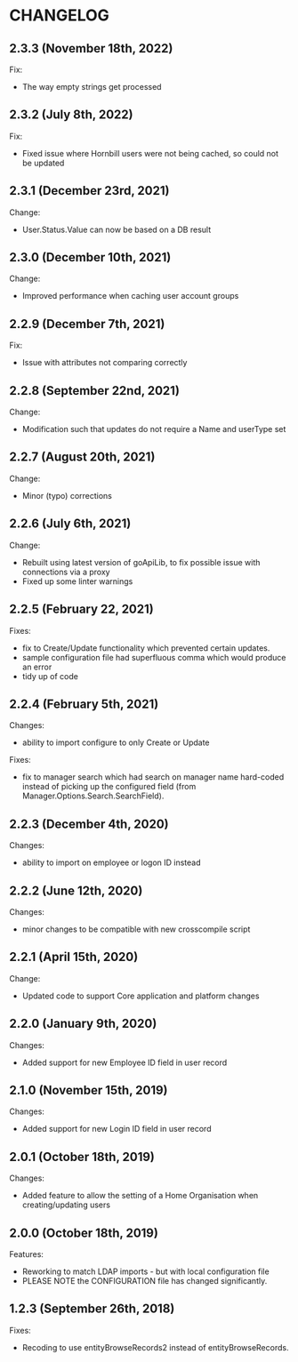 # CHANGELOG

## 2.3.3 (November 18th, 2022)

Fix:

- The way empty strings get processed

## 2.3.2 (July 8th, 2022)

Fix:

- Fixed issue where Hornbill users were not being cached, so could not be updated

## 2.3.1 (December 23rd, 2021)

Change:

- User.Status.Value can now be based on a DB result

## 2.3.0 (December 10th, 2021)

Change:

- Improved performance when caching user account groups

## 2.2.9 (December 7th, 2021)

Fix:

- Issue with attributes not comparing correctly

## 2.2.8 (September 22nd, 2021)

Change:

- Modification such that updates do not require a Name and userType set

## 2.2.7 (August 20th, 2021)

Change:

- Minor (typo) corrections

## 2.2.6 (July 6th, 2021)

Change:

- Rebuilt using latest version of goApiLib, to fix possible issue with connections via a proxy
- Fixed up some linter warnings 

## 2.2.5 (February 22, 2021)

Fixes:

- fix to Create/Update functionality which prevented certain updates.
- sample configuration file had superfluous comma which would produce an error
- tidy up of code

## 2.2.4 (February 5th, 2021)

Changes:

- ability to import configure to only Create or Update

Fixes:

- fix to manager search which had search on manager name hard-coded instead of picking up the configured field (from Manager.Options.Search.SearchField).

## 2.2.3 (December 4th, 2020)

Changes:

- ability to import on employee or logon ID instead

## 2.2.2 (June 12th, 2020)

Changes:

- minor changes to be compatible with new crosscompile script

## 2.2.1 (April 15th, 2020)

Change:

- Updated code to support Core application and platform changes

## 2.2.0 (January 9th, 2020)

Changes:

- Added support for new Employee ID field in user record

## 2.1.0 (November 15th, 2019)

Changes:

- Added support for new Login ID field in user record

## 2.0.1 (October 18th, 2019)

Changes:

- Added feature to allow the setting of a Home Organisation when creating/updating users

## 2.0.0 (October 18th, 2019)

Features:

- Reworking to match LDAP imports - but with local configuration file
- PLEASE NOTE the CONFIGURATION file has changed significantly.

## 1.2.3 (September 26th, 2018)

Fixes:

- Recoding to use entityBrowseRecords2 instead of entityBrowseRecords.

